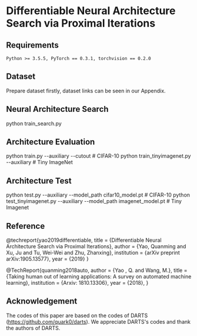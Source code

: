 # Differentiable Neural Architecture Search via Proximal Iterations
## Requirements
```
Python >= 3.5.5, PyTorch == 0.3.1, torchvision == 0.2.0
```
## Dataset
Prepare dataset firstly, dataset links can be seen in our Appendix. 

## Neural Architecture Search
python train_search.py

## Architecture Evaluation
python train.py --auxiliary --cutout # CIFAR-10
python train_tinyimagenet.py --auxiliary            # Tiny ImageNet

## Architecture Test
python test.py --auxiliary --model_path cifar10_model.pt # CIFAR-10
python test_tinyimagenet.py --auxiliary --model_path imagenet_model.pt # Tiny Imagenet

## Reference

@techreport{yao2019differentiable,
  title = {Differentiable Neural Architecture Search via Proximal Iterations},
  author = {Yao, Quanming and Xu, Ju and Tu, Wei-Wei and Zhu, Zhanxing},
  institution = {arXiv preprint arXiv:1905.13577},
  year = {2019}
}

@TechReport{quanming2018auto,
  author      = {Yao , Q. and Wang, M.},
  title       = {Taking human out of learning applications: A survey on automated machine learning},
  institution = {Arxiv: 1810.13306},
  year        = {2018},
}

## Acknowledgement
The codes of this paper are based on the codes of DARTS (https://github.com/quark0/darts). We appreciate DARTS's codes and thank the authors of DARTS.
